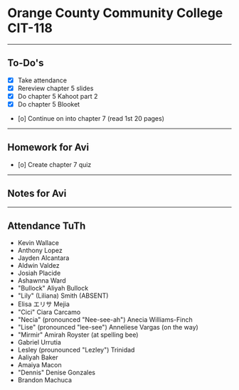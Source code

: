 # Orange County Community College CIT-118

---

## To-Do's

- [x] Take attendance
- [x] Rereview chapter 5 slides
- [x] Do chapter 5 Kahoot part 2
- [x] Do chapter 5 Blooket
- [o] Continue on into chapter 7 (read 1st 20 pages)

---

## Homework for Avi

- [o] Create chapter 7 quiz

---

## Notes for Avi

---

## Attendance TuTh

- Kevin Wallace
- Anthony Lopez
- Jayden Alcantara
- Aldwin Valdez
- Josiah Placide
- Ashawnna Ward
- "Bullock" Aliyah Bullock
- "Lily" (Liliana) Smith (ABSENT)
- Elisa エリサ Mejia
- "Cici" Ciara Carcamo
- "Necia" (pronounced "Nee-see-ah") Anecia Williams-Finch
- "Lise" (pronounced "lee-see") Anneliese Vargas (on the way)
- "Mirmir" Amirah Royster (at spelling bee)
- Gabriel Urrutia
- Lesley (prounounced "Lezley") Trinidad
- Aaliyah Baker
- Amaiya Macon
- "Dennis" Denise Gonzales
- Brandon Machuca